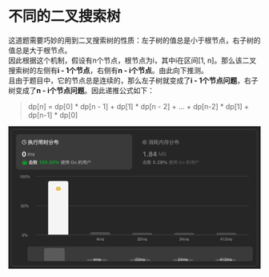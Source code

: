 # 不同的二叉搜索树
这道题需要巧妙的用到二叉搜索树的性质：左子树的值总是小于根节点，右子树的值总是大于根节点。  
因此根据这个机制，假设有n个节点，根节点为i，其中i在区间[1, n]。那么该二叉搜索树的左侧有**i - 1个节点**，右侧有**n - i个节点**。由此向下推测。  
且由于题目中，它的节点总是连续的，那么左子树就变成了**i - 1个节点问题**，右子树变成了**n - i个节点问题**。因此递推公式如下：
> dp[n] = dp[0] * dp[n - 1] + dp[1] * dp[n - 2] + ... + dp[n-2] * dp[1] + dp[n-1] * dp[0]

![img.png](img.png)